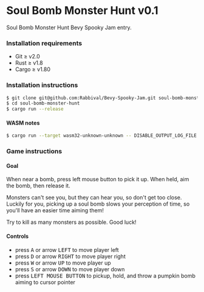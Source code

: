Soul Bomb Monster Hunt v0.1
===========================

Soul Bomb Monster Hunt Bevy Spooky Jam entry.

### Installation requirements

* Git ≥ v2.0
* Rust ≥ v1.8
* Cargo ≥ v1.80

### Installation instructions

```bash
$ git clone git@github.com:Rabbival/Bevy-Spooky-Jam.git soul-bomb-monster-hunt
$ cd soul-bomb-monster-hunt
$ cargo run --release
```

#### WASM notes

```bash
$ cargo run --target wasm32-unknown-unknown -- DISABLE_OUTPUT_LOG_FILE
```

### Game instructions

#### Goal

When near a bomb, press left mouse button to pick it up. When held, aim the bomb, then release it.

Monsters can't see you, but they can hear you, so don't get too close. Luckily for you, picking up a soul bomb slows your perception of time, so you'll have an easier time aiming them!

Try to kill as many monsters as possible. Good luck!

#### Controls

* press <kbd>A</kbd> or arrow <kbd>LEFT</kbd> to move player left
* press <kbd>D</kbd> or arrow <kbd>RIGHT</kbd> to move player right
* press <kbd>W</kbd> or arrow <kbd>UP</kbd> to move player up
* press <kbd>S</kbd> or arrow <kbd>DOWN</kbd> to move player down
* press <kbd>LEFT MOUSE BUTTON</kbd> to pickup, hold, and throw a pumpkin bomb aiming to cursor pointer
